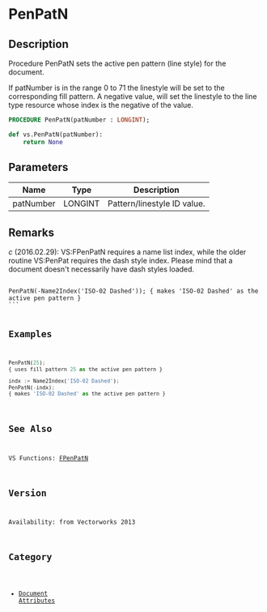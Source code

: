 # PenPatN

## Description
Procedure PenPatN sets the active pen pattern (line style) for the document.

If patNumber is in the range 0 to 71 the linestyle will be set to the corresponding fill pattern. A negative value, will set the linestyle to the line type resource whose index is the negative of the value.

```pascal
PROCEDURE PenPatN(patNumber : LONGINT);
```

```python
def vs.PenPatN(patNumber):
    return None
```

## Parameters
|Name|Type|Description|
|---|---|---|
|patNumber|LONGINT|Pattern/linestyle ID value.|

## Remarks
*_c_* (2016.02.29): VS:FPenPatN requires a name list index, while the older routine VS:PenPat requires the dash style index. Please mind that a document doesn't necessarily have dash styles loaded.

<code lang='vs'>
PenPatN(-Name2Index('ISO-02 Dashed')); { makes 'ISO-02 Dashed' as the active pen pattern }
```

## Examples
```python
PenPatN(25);
{ uses fill pattern 25 as the active pen pattern }

indx := Name2Index('ISO-02 Dashed');
PenPatN(-indx);
{ makes 'ISO-02 Dashed' as the active pen pattern }
```

## See Also
VS Functions:
[FPenPatN](FPenPatN.md)

## Version
Availability: from Vectorworks 2013

## Category
* [Document Attributes](../Categories/Document%20Attributes.md)
